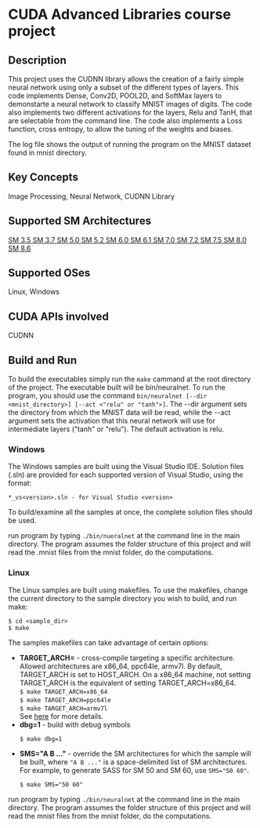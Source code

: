 # CUDA Advanced Libraries course project

## Description
This project uses the CUDNN library allows the creation of a fairly simple neural 
network using only a subset of the different types of layers. This code implements
Dense, Conv2D, POOL2D, and SoftMax layers to demonstarte a neural network to 
classify MNIST images of digits. The code also implements two different activations
for the layers, Relu and TanH, that are selectable from the command line. The code
also implements a Loss function, cross entropy, to allow the tuning of the weights
and biases.

The log file shows the output of running the program on the MNIST dataset found in
mnist directory.

## Key Concepts

Image Processing, Neural Network, CUDNN Library

## Supported SM Architectures

[SM 3.5 ](https://developer.nvidia.com/cuda-gpus)  [SM 3.7 ](https://developer.nvidia.com/cuda-gpus)  [SM 5.0 ](https://developer.nvidia.com/cuda-gpus)  [SM 5.2 ](https://developer.nvidia.com/cuda-gpus)  [SM 6.0 ](https://developer.nvidia.com/cuda-gpus)  [SM 6.1 ](https://developer.nvidia.com/cuda-gpus)  [SM 7.0 ](https://developer.nvidia.com/cuda-gpus)  [SM 7.2 ](https://developer.nvidia.com/cuda-gpus)  [SM 7.5 ](https://developer.nvidia.com/cuda-gpus)  [SM 8.0 ](https://developer.nvidia.com/cuda-gpus)  [SM 8.6 ](https://developer.nvidia.com/cuda-gpus)

## Supported OSes

Linux, Windows


## CUDA APIs involved
CUDNN 


## Build and Run
To build the executables simply run the `make` cammand at the root directory of the project.
The executable built will be bin/neuralnet. To run the program, you should use the command
`bin/neuralnet [--dir <mnist_directory>] [--act <"relu" or "tanh">]`. The --dir argument sets 
the directory from which the MNIST data will be read, while the --act argument sets the 
activation that this neural network will use for intermediate layers ("tanh" or "relu"). 
The default activation is relu.


### Windows
The Windows samples are built using the Visual Studio IDE. Solution files (.sln) are provided for each supported version of Visual Studio, using the format:
```
*_vs<version>.sln - for Visual Studio <version>
```

To build/examine all the samples at once, the complete solution files should be used.

run program by typing `./bin/nueralnet` at the command line in the main directory. The program assumes the folder structure of this project and will read the .mnist files from the mnist folder, do the computations.

### Linux
The Linux samples are built using makefiles. To use the makefiles, change the current directory to the sample directory you wish to build, and run make:
```
$ cd <sample_dir>
$ make
```
The samples makefiles can take advantage of certain options:
*  **TARGET_ARCH=<arch>** - cross-compile targeting a specific architecture. Allowed architectures are x86_64, ppc64le, armv7l.
    By default, TARGET_ARCH is set to HOST_ARCH. On a x86_64 machine, not setting TARGET_ARCH is the equivalent of setting TARGET_ARCH=x86_64.<br/>
`$ make TARGET_ARCH=x86_64` <br/> `$ make TARGET_ARCH=ppc64le` <br/> `$ make TARGET_ARCH=armv7l` <br/>
    See [here](http://docs.nvidia.com/cuda/cuda-samples/index.html#cross-samples) for more details.
*   **dbg=1** - build with debug symbols
    ```
    $ make dbg=1
    ```
*   **SMS="A B ..."** - override the SM architectures for which the sample will be built, where `"A B ..."` is a space-delimited list of SM architectures. For example, to generate SASS for SM 50 and SM 60, use `SMS="50 60"`.
    ```
    $ make SMS="50 60"
    ```

run program by typing `./bin/neuralnet` at the command line in the main directory. The program assumes the folder structure of this project and will read the mnist files from the mnist folder, do the computations.
